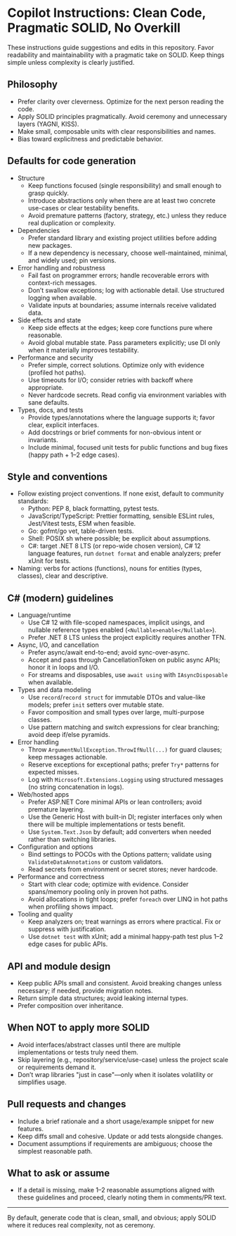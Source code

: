# Copilot Instructions: Clean Code, Pragmatic SOLID, No Overkill

These instructions guide suggestions and edits in this repository. Favor readability and maintainability with a pragmatic take on SOLID. Keep things simple unless complexity is clearly justified.

## Philosophy
- Prefer clarity over cleverness. Optimize for the next person reading the code.
- Apply SOLID principles pragmatically. Avoid ceremony and unnecessary layers (YAGNI, KISS).
- Make small, composable units with clear responsibilities and names.
- Bias toward explicitness and predictable behavior.

## Defaults for code generation
- Structure
  - Keep functions focused (single responsibility) and small enough to grasp quickly.
  - Introduce abstractions only when there are at least two concrete use-cases or clear testability benefits.
  - Avoid premature patterns (factory, strategy, etc.) unless they reduce real duplication or complexity.
- Dependencies
  - Prefer standard library and existing project utilities before adding new packages.
  - If a new dependency is necessary, choose well-maintained, minimal, and widely used; pin versions.
- Error handling and robustness
  - Fail fast on programmer errors; handle recoverable errors with context-rich messages.
  - Don’t swallow exceptions; log with actionable detail. Use structured logging when available.
  - Validate inputs at boundaries; assume internals receive validated data.
- Side effects and state
  - Keep side effects at the edges; keep core functions pure where reasonable.
  - Avoid global mutable state. Pass parameters explicitly; use DI only when it materially improves testability.
- Performance and security
  - Prefer simple, correct solutions. Optimize only with evidence (profiled hot paths).
  - Use timeouts for I/O; consider retries with backoff where appropriate.
  - Never hardcode secrets. Read config via environment variables with sane defaults.
- Types, docs, and tests
  - Provide types/annotations where the language supports it; favor clear, explicit interfaces.
  - Add docstrings or brief comments for non-obvious intent or invariants.
  - Include minimal, focused unit tests for public functions and bug fixes (happy path + 1–2 edge cases).

## Style and conventions
- Follow existing project conventions. If none exist, default to community standards:
  - Python: PEP 8, black formatting, pytest tests.
  - JavaScript/TypeScript: Prettier formatting, sensible ESLint rules, Jest/Vitest tests, ESM when feasible.
  - Go: gofmt/go vet, table-driven tests.
  - Shell: POSIX sh where possible; be explicit about assumptions.
  - C#: target .NET 8 LTS (or repo-wide chosen version), C# 12 language features, run `dotnet format` and enable analyzers; prefer xUnit for tests.
- Naming: verbs for actions (functions), nouns for entities (types, classes), clear and descriptive.

## C# (modern) guidelines
- Language/runtime
  - Use C# 12 with file-scoped namespaces, implicit usings, and nullable reference types enabled (`<Nullable>enable</Nullable>`).
  - Prefer .NET 8 LTS unless the project explicitly requires another TFN.
- Async, I/O, and cancellation
  - Prefer async/await end-to-end; avoid sync-over-async.
  - Accept and pass through CancellationToken on public async APIs; honor it in loops and I/O.
  - For streams and disposables, use `await using` with `IAsyncDisposable` when available.
- Types and data modeling
  - Use `record`/`record struct` for immutable DTOs and value-like models; prefer `init` setters over mutable state.
  - Favor composition and small types over large, multi-purpose classes.
  - Use pattern matching and switch expressions for clear branching; avoid deep if/else pyramids.
- Error handling
  - Throw `ArgumentNullException.ThrowIfNull(...)` for guard clauses; keep messages actionable.
  - Reserve exceptions for exceptional paths; prefer `Try*` patterns for expected misses.
  - Log with `Microsoft.Extensions.Logging` using structured messages (no string concatenation in logs).
- Web/hosted apps
  - Prefer ASP.NET Core minimal APIs or lean controllers; avoid premature layering.
  - Use the Generic Host with built-in DI; register interfaces only when there will be multiple implementations or tests benefit.
  - Use `System.Text.Json` by default; add converters when needed rather than switching libraries.
- Configuration and options
  - Bind settings to POCOs with the Options pattern; validate using `ValidateDataAnnotations` or custom validators.
  - Read secrets from environment or secret stores; never hardcode.
- Performance and correctness
  - Start with clear code; optimize with evidence. Consider spans/memory pooling only in proven hot paths.
  - Avoid allocations in tight loops; prefer `foreach` over LINQ in hot paths when profiling shows impact.
- Tooling and quality
  - Keep analyzers on; treat warnings as errors where practical. Fix or suppress with justification.
  - Use `dotnet test` with xUnit; add a minimal happy-path test plus 1–2 edge cases for public APIs.

## API and module design
- Keep public APIs small and consistent. Avoid breaking changes unless necessary; if needed, provide migration notes.
- Return simple data structures; avoid leaking internal types.
- Prefer composition over inheritance.

## When NOT to apply more SOLID
- Avoid interfaces/abstract classes until there are multiple implementations or tests truly need them.
- Skip layering (e.g., repository/service/use-case) unless the project scale or requirements demand it.
- Don’t wrap libraries "just in case"—only when it isolates volatility or simplifies usage.

## Pull requests and changes
- Include a brief rationale and a short usage/example snippet for new features.
- Keep diffs small and cohesive. Update or add tests alongside changes.
- Document assumptions if requirements are ambiguous; choose the simplest reasonable path.

## What to ask or assume
- If a detail is missing, make 1–2 reasonable assumptions aligned with these guidelines and proceed, clearly noting them in comments/PR text.

---
By default, generate code that is clean, small, and obvious; apply SOLID where it reduces real complexity, not as ceremony.